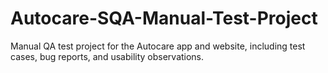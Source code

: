 # Autocare-SQA-Manual-Test-Project
Manual QA test project for the Autocare app and website, including test cases, bug reports, and usability observations.
